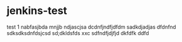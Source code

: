 # jenkins-test
test 1
nabfasjbda
mnjjb
ndjascjsa
dcdnfjndfjdfdm
sadkdjadjas
dfdnfnd
sdksdksdnfdsjcsd
sd;dkldsfds
xxc
sdfndfjdjfjd
dkfdfk
ddfd
